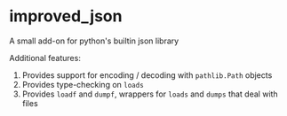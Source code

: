 # improved\_json

A small add-on for python's builtin json library

Additional features:
1. Provides support for encoding / decoding with `pathlib.Path` objects
2. Provides type-checking on `loads`
3. Provides `loadf` and `dumpf`, wrappers for `loads` and `dumps` that deal with files
